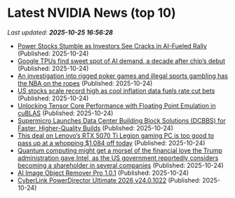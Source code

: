# Latest NVIDIA News (top 10)
_Last updated: **2025-10-25 16:56:28**_

- [Power Stocks Stumble as Investors See Cracks in AI-Fueled Rally](https://financialpost.com/pmn/business-pmn/power-stocks-stumble-as-investors-see-cracks-in-ai-fueled-rally) (Published: 2025-10-24)
- [Google TPUs find sweet spot of AI demand, a decade after chip’s debut](https://biztoc.com/x/d458b3117f255a26) (Published: 2025-10-24)
- [An investigation into rigged poker games and illegal sports gambling has the NBA on the ropes](https://www.businessinsider.com/nba-scandal-illegal-sports-gambling-rigged-poker-games-2025-10) (Published: 2025-10-24)
- [US stocks scale record high as cool inflation data fuels rate cut bets](https://economictimes.indiatimes.com/markets/stocks/news/us-stocks-scale-record-high-as-cool-inflation-data-fuels-rate-cut-bets/articleshow/124789573.cms) (Published: 2025-10-24)
- [Unlocking Tensor Core Performance with Floating Point Emulation in cuBLAS](https://developer.nvidia.com/blog/unlocking-tensor-core-performance-with-floating-point-emulation-in-cublas/) (Published: 2025-10-24)
- [Supermicro Launches Data Center Building Block Solutions (DCBBS) for Faster, Higher-Quality Builds](https://www.storagereview.com/news/supermicro-launches-data-center-building-block-solutions-dcbbs-for-faster-higher-quality-builds) (Published: 2025-10-24)
- [This deal on Lenovo’s RTX 5070 Ti Legion gaming PC is too good to pass up at a whopping $1,084 off today](http://9to5toys.com/2025/10/24/lenovo-rtx-5070-ti-legion-gaming-pc-deal-too-good-to-pass-up/) (Published: 2025-10-24)
- [Quantum computing might get a morsel of the financial love the Trump administration gave Intel, as the US government reportedly considers becoming a shareholder in several companies](https://www.pcgamer.com/hardware/quantum-computing-might-get-a-morsel-of-the-financial-love-the-trump-administration-gave-intel-as-the-us-government-reportedly-considers-becoming-a-shareholder-in-several-companies/) (Published: 2025-10-24)
- [AI Image Object Remover Pro 1.0.1](https://post.rlsbb.to/ai-image-object-remover-pro-1-0-1/) (Published: 2025-10-24)
- [CyberLink PowerDirector Ultimate 2026 v24.0.1022](https://post.rlsbb.to/cyberlink-powerdirector-ultimate-2026-v24-0-1022/) (Published: 2025-10-24)
